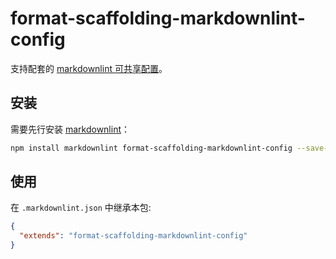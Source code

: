 # format-scaffolding-markdownlint-config

支持配套的 [markdownlint 可共享配置](https://www.npmjs.com/package/markdownlint#optionsconfig)。

## 安装

需要先行安装 [markdownlint](https://www.npmjs.com/package/markdownlint)：

```bash
npm install markdownlint format-scaffolding-markdownlint-config --save-dev
```

## 使用

在 `.markdownlint.json` 中继承本包:

```json
{
  "extends": "format-scaffolding-markdownlint-config"
}
```
